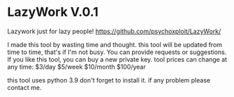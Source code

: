 # LazyWork V.0.1
Lazywork just for lazy people!
https://github.com/psychoxploit/LazyWork/

I made this tool by wasting time and thought.
this tool will be updated from time to time, that's if I'm not busy.
You can provide requests or suggestions.
If you like this tool, you can buy a new private key.
tool prices can change at any time:
        $3/day
        $5/week
        $10/month
        $100/year

this tool uses python 3.9
don't forget to install it.
if any problem please contact me.
